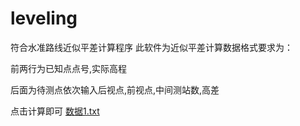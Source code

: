 # leveling
符合水准路线近似平差计算程序
此软件为近似平差计算数据格式要求为：

前两行为已知点点号,实际高程

后面为待测点依次输入后视点,前视点,中间测站数,高差

点击计算即可
[数据1.txt](https://github.com/1xingao/leveling/files/data/1.txt)
